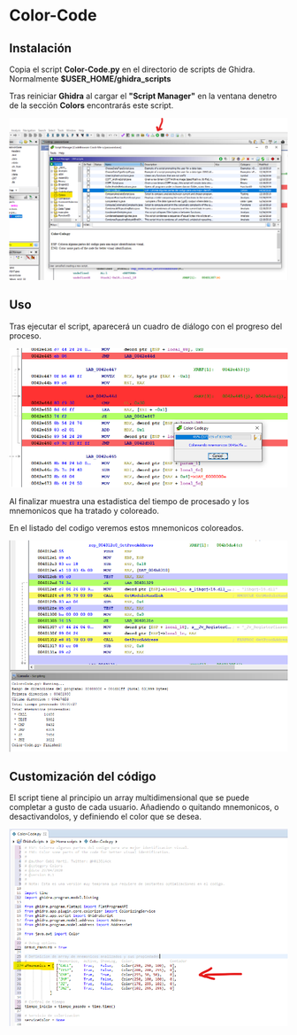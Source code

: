 # Color-Code

## Instalación

Copia el script **Color-Code.py** en el directorio de scripts de Ghidra. Normalmente **$USER_HOME/ghidra_scripts**

Tras reiniciar **Ghidra** al cargar el **"Script Manager"** en la ventana denetro de la sección **Colors** encontrarás este script.

![img_001](img/img-001.png "Script Manager") 

## Uso

Tras ejecutar el script, aparecerá un cuadro de diálogo con el progreso del proceso.

![img_002](img/img-002.png "ejecución") 

Al finalizar muestra una estadistica del tiempo de procesado y los mnemonicos que ha tratado y coloreado.

En el listado del codigo veremos estos mnemonicos coloreados.

![img_003](img/img-003.png "resultado") 


## Customización del código

El script tiene al principio un array multidimensional que se puede completar a gusto de cada usuario. Añadiendo o quitando mnemonicos, o desactivandolos, y definiendo el color que se desea.

![img_004](img/img-004.png "customización") 